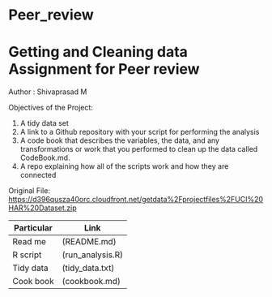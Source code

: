 # Peer_review
# Getting and Cleaning data Assignment for Peer review

Author : Shivaprasad M

Objectives of the Project:
1. A tidy data set 
2. A link to a Github repository with your script for performing the analysis
3. A code book that describes the variables, the data, and any transformations or work that you performed to clean up the data called CodeBook.md.
4. A repo explaining how all of the scripts work and how they are connected

Original File: https://d396qusza40orc.cloudfront.net/getdata%2Fprojectfiles%2FUCI%20HAR%20Dataset.zip

Particular |   Link
-----------|-------------
Read me    | (README.md)
R script   | (run_analysis.R)
Tidy data  | (tidy_data.txt)
Cook book  | (cookbook.md)

